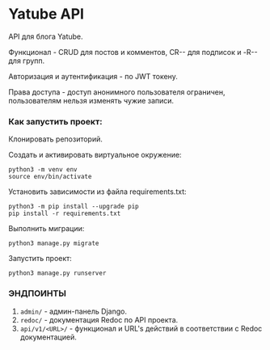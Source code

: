 # Yatube API

API для блога Yatube.

Функционал - CRUD для постов и комментов, CR-- для подписок и -R-- для групп.

Авторизация и аутентификация - по JWT токену.

Права доступа - доступ анонимного пользователя ограничен, пользователям нельзя изменять чужие записи.

### Как запустить проект:

Клонировать репозиторий.

Cоздать и активировать виртуальное окружение:

```
python3 -m venv env
source env/bin/activate
```

Установить зависимости из файла requirements.txt:

```
python3 -m pip install --upgrade pip
pip install -r requirements.txt
```

Выполнить миграции:

```
python3 manage.py migrate
```

Запустить проект:

```
python3 manage.py runserver
```

### ЭНДПОИНТЫ

1. `admin/` - админ-панель Django.
2. `redoc/` - документация Redoc по API проекта.
3. `api/v1/<URL>/` - функционал и URL's действий в соответствии с Redoc документацией.
